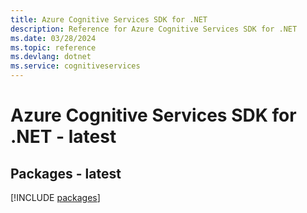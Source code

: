```yaml
---
title: Azure Cognitive Services SDK for .NET
description: Reference for Azure Cognitive Services SDK for .NET
ms.date: 03/28/2024
ms.topic: reference
ms.devlang: dotnet
ms.service: cognitiveservices
---
```

# Azure Cognitive Services SDK for .NET - latest
## Packages - latest
[!INCLUDE [packages](cognitive-services-index.md)]